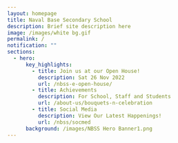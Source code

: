 ```yaml
---
layout: homepage
title: Naval Base Secondary School
description: Brief site description here
image: /images/white bg.gif
permalink: /
notification: ""
sections:
  - hero:
      key_highlights:
        - title: Join us at our Open House!
          description: Sat 26 Nov 2022
          url: /nbss-e-open-house/
        - title: Achievements
          description: For School, Staff and Students
          url: /about-us/bouquets-n-celebration
        - title: Social Media
          description: View Our Latest Happenings!
          url: /nbss/socmed
      background: /images/NBSS Hero Banner1.png
---
```

